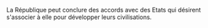 La République peut conclure des accords avec des Etats qui désirent s'associer à elle pour développer leurs civilisations.
